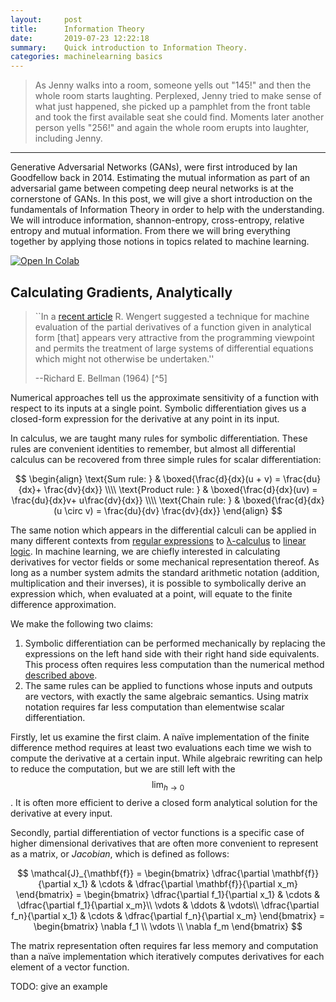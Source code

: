 ```yaml
---
layout:     post
title:      Information Theory
date:       2019-07-23 12:22:18
summary:    Quick introduction to Information Theory.
categories: machinelearning basics
---
```


> As Jenny walks into a room, someone yells out "145!" and then the whole room
> starts laughting.
> Perplexed, Jenny tried to make sense of what just happened, she picked up a
> pamphlet from the front table and took the first available seat she could
> find. Moments
> later another person yells "256!" and again the whole room erupts into
> laughter, including Jenny.

---
Generative Adversarial Networks (GANs), were first introduced by Ian Goodfellow
back in 2014. Estimating the mutual information as part of an adversarial game
between competing deep neural networks is at the cornerstone of GANs. In this
post, we will give a short introduction on the fundamentals of Information
Theory in order to help with the understanding. We will introduce information,
shannon-entropy, cross-entropy, relative entropy and mutual information. From
there we will bring everything together by applying those notions in topics
related to machine learning.


<a href="https://colab.research.google.com/drive/1--MtLnkUsyCwkdeVITCEmDxig_EywYbC" target="_parent"><img src="https://colab.research.google.com/assets/colab-badge.svg" alt="Open In Colab"/></a>


## Calculating Gradients, Analytically

> ``In a [recent article](https://dl.acm.org/citation.cfm?id=364791) R. Wengert suggested a technique for machine evaluation of the partial derivatives of a function given in analytical form [that] appears very attractive from the programming viewpoint and permits the treatment of large systems of differential equations which might not otherwise be undertaken.''
>
> --Richard E. Bellman (1964) [^5]

Numerical approaches tell us the approximate sensitivity of a function with respect to its inputs at a single point. Symbolic differentiation gives us a closed-form expression for the derivative at any point in its input.

In calculus, we are taught many rules for symbolic differentiation. These rules are convenient identities to remember, but almost all differential calculus can be recovered from three simple rules for scalar differentiation:

$$
\begin{align}
    \text{Sum rule: } & \boxed{\frac{d}{dx}(u + v) = \frac{du}{dx}+ \frac{dv}{dx}} \\\\
    \text{Product rule: } & \boxed{\frac{d}{dx}(uv) = \frac{du}{dx}v+ u\frac{dv}{dx}} \\\\
    \text{Chain rule: } & \boxed{\frac{d}{dx}(u \circ v) = \frac{du}{dv} \frac{dv}{dx}}
\end{align}
$$

The same notion which appears in the differential calculi can be applied in many different contexts from [regular expressions](http://maveric.uwaterloo.ca/reports/1964_JACM_Brzozowski.pdf) to [λ-calculus](https://www.sciencedirect.com/science/article/pii/S030439750300392X) to [linear logic](https://arxiv.org/abs/1805.11813). In machine learning, we are chiefly interested in calculating derivatives for vector fields or some mechanical representation thereof. As long as a number system admits the standard arithmetic notation (addition, multiplication and their inverses), it is possible to symbolically derive an expression which, when evaluated at a point, will equate to the finite difference approximation.

We make the following two claims:

1. Symbolic differentiation can be performed mechanically by replacing the expressions on the left hand side with their right hand side equivalents. This process often requires less computation than the numerical method [described above](#calculating-gradients-numerically).
2. The same rules can be applied to functions whose inputs and outputs are vectors, with exactly the same algebraic semantics. Using matrix notation requires far less computation than elementwise scalar differentiation.

Firstly, let us examine the first claim. A naïve implementation of the finite difference method requires at least two evaluations each time we wish to compute the derivative at a certain input. While algebraic rewriting can help to reduce the computation, but we are still left with the $$\lim_{h\rightarrow 0}$$. It is often more efficient to derive a closed form analytical solution for the derivative at every input.

Secondly, partial differentiation of vector functions is a specific case of higher dimensional derivatives that are often more convenient to represent as a matrix, or _Jacobian_, which is defined as follows: 

$$
\mathcal{J}_{\mathbf{f}} = 
\begin{bmatrix}
    \dfrac{\partial \mathbf{f}}{\partial x_1} & \cdots & \dfrac{\partial \mathbf{f}}{\partial x_m}
\end{bmatrix} =
\begin{bmatrix}
    \dfrac{\partial f_1}{\partial x_1} & \cdots & \dfrac{\partial f_1}{\partial x_m}\\
    \vdots & \ddots & \vdots\\
    \dfrac{\partial f_n}{\partial x_1} & \cdots & \dfrac{\partial f_n}{\partial x_m} 
\end{bmatrix} =
\begin{bmatrix}
    \nabla f_1 \\
    \vdots \\
    \nabla f_m
\end{bmatrix}
$$

The matrix representation often requires far less memory and computation than a naïve implementation which iteratively computes derivatives for each element of a vector function.

TODO: give an example

